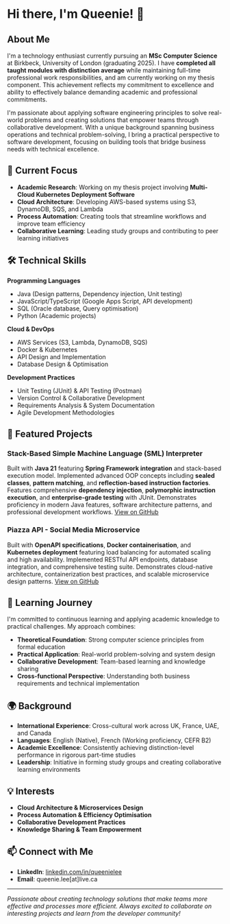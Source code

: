 # Hi there, I'm Queenie! 👋

## About Me

I'm a technology enthusiast currently pursuing an **MSc Computer Science** at Birkbeck, University of London (graduating 2025). I have **completed all taught modules with distinction average** while maintaining full-time professional work responsibilities, and am currently working on my thesis component. This achievement reflects my commitment to excellence and ability to effectively balance demanding academic and professional commitments.

I'm passionate about applying software engineering principles to solve real-world problems and creating solutions that empower teams through collaborative development. With a unique background spanning business operations and technical problem-solving, I bring a practical perspective to software development, focusing on building tools that bridge business needs with technical excellence.

## 🔭 Current Focus

- **Academic Research**: Working on my thesis project involving **Multi-Cloud Kubernetes Deployment Software**
- **Cloud Architecture**: Developing AWS-based systems using S3, DynamoDB, SQS, and Lambda
- **Process Automation**: Creating tools that streamline workflows and improve team efficiency
- **Collaborative Learning**: Leading study groups and contributing to peer learning initiatives

## 🛠️ Technical Skills

**Programming Languages**
- Java (Design patterns, Dependency injection, Unit testing)
- JavaScript/TypeScript (Google Apps Script, API development)
- SQL (Oracle database, Query optimisation)
- Python (Academic projects)

**Cloud & DevOps**
- AWS Services (S3, Lambda, DynamoDB, SQS)
- Docker & Kubernetes
- API Design and Implementation
- Database Design & Optimisation

**Development Practices**
- Unit Testing (JUnit) & API Testing (Postman)
- Version Control & Collaborative Development
- Requirements Analysis & System Documentation
- Agile Development Methodologies

## 🚀 Featured Projects

### Stack-Based Simple Machine Language (SML) Interpreter
Built with **Java 21** featuring **Spring Framework integration** and stack-based execution model. Implemented advanced OOP concepts including **sealed classes**, **pattern matching**, and **reflection-based instruction factories**. Features comprehensive **dependency injection**, **polymorphic instruction execution**, and **enterprise-grade testing** with JUnit. Demonstrates proficiency in modern Java features, software architecture patterns, and professional development workflows. [View on GitHub](https://github.com/queenie-lee/java-sml-interpreter)

### Piazza API - Social Media Microservice
Built with **OpenAPI specifications**, **Docker containerisation**, and **Kubernetes deployment** featuring load balancing for automated scaling and high availability. Implemented RESTful API endpoints, database integration, and comprehensive testing suite. Demonstrates cloud-native architecture, containerization best practices, and scalable microservice design patterns. [View on GitHub](https://github.com/queenie-lee/piazza-social-api)

## 🌱 Learning Journey

I'm committed to continuous learning and applying academic knowledge to practical challenges. My approach combines:
- **Theoretical Foundation**: Strong computer science principles from formal education
- **Practical Application**: Real-world problem-solving and system design
- **Collaborative Development**: Team-based learning and knowledge sharing
- **Cross-functional Perspective**: Understanding both business requirements and technical implementation

## 🌍 Background

- **International Experience**: Cross-cultural work across UK, France, UAE, and Canada
- **Languages**: English (Native), French (Working proficiency, CEFR B2)
- **Academic Excellence**: Consistently achieving distinction-level performance in rigorous part-time studies
- **Leadership**: Initiative in forming study groups and creating collaborative learning environments

## 💡 Interests

- **Cloud Architecture & Microservices Design**
- **Process Automation & Efficiency Optimisation**
- **Collaborative Development Practices**
- **Knowledge Sharing & Team Empowerment**

## 📫 Connect with Me

- **LinkedIn**: [linkedin.com/in/queenielee](https://linkedin.com/in/queenielee)
- **Email**: queenie.lee[at]live.ca

---

*Passionate about creating technology solutions that make teams more effective and processes more efficient. Always excited to collaborate on interesting projects and learn from the developer community!*
